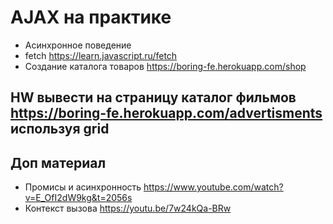 # AJAX на практике
- Асинхронное поведение
- fetch https://learn.javascript.ru/fetch
- Создание каталога товаров https://boring-fe.herokuapp.com/shop

## HW вывести на страницу каталог фильмов https://boring-fe.herokuapp.com/advertisments используя grid
## Доп материал
- Промисы и асинхронность https://www.youtube.com/watch?v=E_OfI2dW9kg&t=2056s
- Контекст вызова https://youtu.be/7w24kQa-BRw
